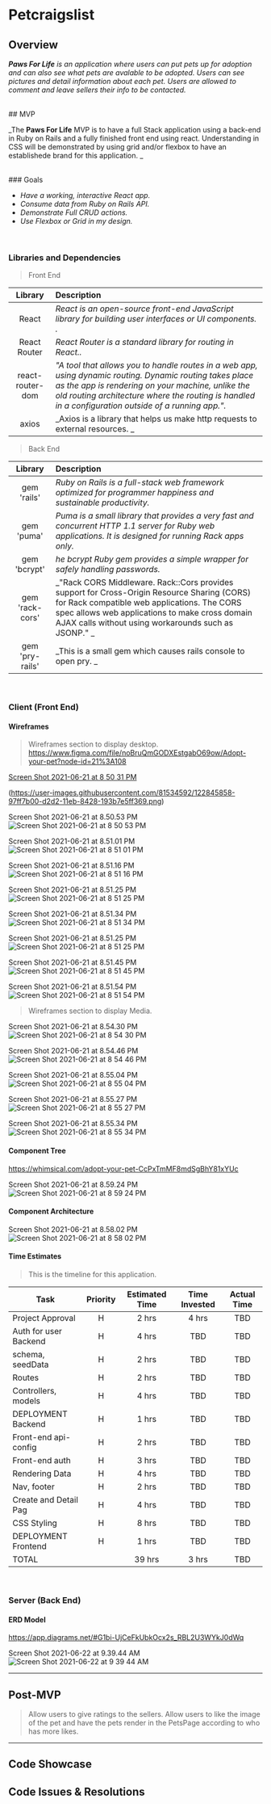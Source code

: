 # Petcraigslist

## Overview

_**Paws For Life** is an application where users can put pets up for adoption and can also see what pets are avalable to be adopted. Users can see pictures and detail information about each pet. Users are allowed to comment and leave sellers their info to be contacted._


<br>
## MVP

_The **Paws For Life** MVP is to have a full Stack application using a back-end in Ruby on Rails and a fully finished front end using react. Understanding in CSS will be demonstrated by using grid and/or flexbox to have an establishede brand for this application. 
_

<br>
### Goals

- _Have a working, interactive React app._
- _Consume data from Ruby on Rails API._
- _Demonstrate Full CRUD actions._
- _Use Flexbox or Grid in my design._

<br>

### Libraries and Dependencies

> Front End

|    Library       | Description                                |
| :--------------: | :----------------------------------------- |
|      React       | _React is an open-source front-end JavaScript library for building user interfaces or UI components. ._ |
|   React Router   | _React Router is a standard library for routing in React.._ |
|  react-router-dom| _"A tool that allows you to handle routes in a web app, using dynamic routing. Dynamic routing takes place as the app is rendering on your                        machine, unlike the old routing architecture where the routing is handled in a configuration outside of a running app."._ |
|     axios        | _Axios is a library that helps us make http requests to external resources. _ |



> Back End


|    Library       | Description                                |
| :--------------: | :----------------------------------------- |
|    gem 'rails'   | _Ruby on Rails is a full-stack web framework optimized for programmer happiness and sustainable productivity._ |
|    gem 'puma'    | _Puma is a small library that provides a very fast and concurrent HTTP 1.1 server for Ruby web applications. It is designed for running Rack                       apps only._ |
|   gem 'bcrypt'   | _he bcrypt Ruby gem provides a simple wrapper for safely handling passwords._ |
|  gem 'rack-cors' | _"Rack CORS Middleware. Rack::Cors provides support for Cross-Origin Resource Sharing (CORS) for Rack compatible web applications. The CORS                         spec allows web applications to make cross domain AJAX calls without using workarounds such as JSONP." _ |
|  gem 'pry-rails' | _This is a small gem which causes rails console to open pry. _ |

<br>

### Client (Front End)

#### Wireframes

>  Wireframes section to display desktop.
>  https://www.figma.com/file/noBruQmGODXEstgabO69ow/Adopt-your-pet?node-id=21%3A108


[Screen Shot 2021-06-21 at 8 50 31 PM](https://user-images.githubusercontent.com/81534592/122845847-90d86d00-d2d2-11eb-9d22-3fd01637895e.png)

(https://user-images.githubusercontent.com/81534592/122845858-97ff7b00-d2d2-11eb-8428-193b7e5ff369.png)

Screen Shot 2021-06-21 at 8.50.53 PM![Screen Shot 2021-06-21 at 8 50 53 PM](https://user-images.githubusercontent.com/81534592/122845863-9c2b9880-d2d2-11eb-95ba-5f554794b73a.png)

Screen Shot 2021-06-21 at 8.51.01 PM![Screen Shot 2021-06-21 at 8 51 01 PM](https://user-images.githubusercontent.com/81534592/122845873-a057b600-d2d2-11eb-9972-ca86592e004e.png)

Screen Shot 2021-06-21 at 8.51.16 PM![Screen Shot 2021-06-21 at 8 51 16 PM](https://user-images.githubusercontent.com/81534592/122845884-a77ec400-d2d2-11eb-8255-17ef46de48a6.png)

Screen Shot 2021-06-21 at 8.51.25 PM![Screen Shot 2021-06-21 at 8 51 25 PM](https://user-images.githubusercontent.com/81534592/122845896-b4031c80-d2d2-11eb-9a7d-4f5e59d69e45.png)

Screen Shot 2021-06-21 at 8.51.34 PM![Screen Shot 2021-06-21 at 8 51 34 PM](https://user-images.githubusercontent.com/81534592/122845906-b82f3a00-d2d2-11eb-8ba4-3933ac89077c.png)

Screen Shot 2021-06-21 at 8.51.25 PM![Screen Shot 2021-06-21 at 8 51 25 PM](https://user-images.githubusercontent.com/81534592/122845889-aa79b480-d2d2-11eb-9ae7-514d66a4bd81.png)

Screen Shot 2021-06-21 at 8.51.45 PM![Screen Shot 2021-06-21 at 8 51 45 PM](https://user-images.githubusercontent.com/81534592/122845913-bc5b5780-d2d2-11eb-8b1b-365c0e95319c.png)

Screen Shot 2021-06-21 at 8.51.54 PM![Screen Shot 2021-06-21 at 8 51 54 PM](https://user-images.githubusercontent.com/81534592/122845918-bf564800-d2d2-11eb-9e58-769d94d55e14.png)
<br>

>  Wireframes section to display Media.

Screen Shot 2021-06-21 at 8.54.30 PM![Screen Shot 2021-06-21 at 8 54 30 PM](https://user-images.githubusercontent.com/81534592/122846057-0fcda580-d2d3-11eb-9c91-5f23f15a87f7.png)

Screen Shot 2021-06-21 at 8.54.46 PM![Screen Shot 2021-06-21 at 8 54 46 PM](https://user-images.githubusercontent.com/81534592/122846065-14925980-d2d3-11eb-9a9f-8a87cae2b360.png)

Screen Shot 2021-06-21 at 8.55.04 PM![Screen Shot 2021-06-21 at 8 55 04 PM](https://user-images.githubusercontent.com/81534592/122846072-19570d80-d2d3-11eb-8d5d-6cd5a08ac68a.png)

Screen Shot 2021-06-21 at 8.55.27 PM![Screen Shot 2021-06-21 at 8 55 27 PM](https://user-images.githubusercontent.com/81534592/122846083-1e1bc180-d2d3-11eb-8843-84f81af85500.png)

Screen Shot 2021-06-21 at 8.55.34 PM![Screen Shot 2021-06-21 at 8 55 34 PM](https://user-images.githubusercontent.com/81534592/122846093-2116b200-d2d3-11eb-9995-961ef113230b.png)



#### Component Tree
https://whimsical.com/adopt-your-pet-CcPxTmMF8mdSgBhY81xYUc

Screen Shot 2021-06-21 at 8.59.24 PM![Screen Shot 2021-06-21 at 8 59 24 PM](https://user-images.githubusercontent.com/81534592/122846330-9b473680-d2d3-11eb-8085-72fe1b37d5dc.png)


#### Component Architecture

Screen Shot 2021-06-21 at 8.58.02 PM![Screen Shot 2021-06-21 at 8 58 02 PM](https://user-images.githubusercontent.com/81534592/122846238-6935d480-d2d3-11eb-937c-cb73f1e5fbb4.png)


#### Time Estimates

>This is the timeline for this application.

| Task                | Priority | Estimated Time | Time Invested | Actual Time |
| ------------------- | :------: | :------------: | :-----------: | :---------: |
| Project Approval    |    H     |     2 hrs      |     4 hrs     |     TBD     |
|Auth for user Backend|    H     |     4 hrs      |      TBD      |     TBD     |
|  schema, seedData   |    H     |     2 hrs      |      TBD      |     TBD     |
|      Routes         |    H     |     2 hrs      |      TBD      |     TBD     |
| Controllers, models |    H     |     4 hrs      |      TBD      |     TBD     |
| DEPLOYMENT Backend  |    H     |     1 hrs      |      TBD      |     TBD     |
|Front-end api-config |    H     |     2 hrs      |      TBD      |     TBD     |
|   Front-end auth    |    H     |     3 hrs      |      TBD      |     TBD     |
|  Rendering Data     |    H     |     4 hrs      |      TBD      |     TBD     |
|    Nav, footer      |    H     |     2 hrs      |      TBD      |     TBD     |
|Create and Detail Pag|    H     |     4 hrs      |      TBD      |     TBD     |
|  CSS Styling        |    H     |     8 hrs      |      TBD      |     TBD     |
| DEPLOYMENT Frontend |    H     |     1 hrs      |      TBD      |     TBD     |
|     TOTAL           |          |     39 hrs     |     3 hrs     |     TBD     |

<br>

### Server (Back End)

#### ERD Model
https://app.diagrams.net/#G1bi-UjCeFkUbkOcx2s_RBL2U3WYkJ0dWq

Screen Shot 2021-06-22 at 9.39.44 AM![Screen Shot 2021-06-22 at 9 39 44 AM](https://user-images.githubusercontent.com/81534592/122935003-fd3c8600-d33d-11eb-998c-9796600580bf.png)

***

## Post-MVP

> Allow users to give ratings to the sellers.
> Allow users to like the image of the pet and have the pets render in the PetsPage according to who has more likes.

***

## Code Showcase

> 

## Code Issues & Resolutions

> 

